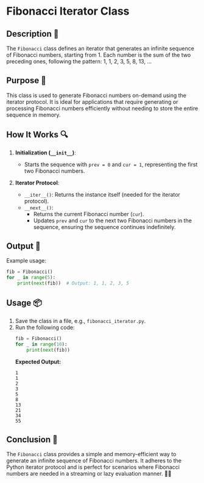 # Fibonacci Iterator Class

## Description 📝

The `Fibonacci` class defines an iterator that generates an infinite sequence of Fibonacci numbers, starting from 1.
Each number is the sum of the two preceding ones, following the pattern: 1, 1, 2, 3, 5, 8, 13, ...

## Purpose 🎯

This class is used to generate Fibonacci numbers on-demand using the iterator protocol.
It is ideal for applications that require generating or processing Fibonacci numbers efficiently without needing to store the entire sequence in memory.

## How It Works 🔍

1. **Initialization (`__init__`)**:

    - Starts the sequence with `prev = 0` and `cur = 1`, representing the first two Fibonacci numbers.

2. **Iterator Protocol**:
    - `__iter__()`: Returns the instance itself (needed for the iterator protocol).
    - `__next__()`:
        - Returns the current Fibonacci number (`cur`).
        - Updates `prev` and `cur` to the next two Fibonacci numbers in the sequence, ensuring the sequence continues indefinitely.

## Output 📜

Example usage:

```python
fib = Fibonacci()
for _ in range(5):
    print(next(fib))  # Output: 1, 1, 2, 3, 5
```

## Usage 📦

1. Save the class in a file, e.g., `fibonacci_iterator.py`.
2. Run the following code:
    ```python
    fib = Fibonacci()
    for _ in range(10):
        print(next(fib))
    ```
    **Expected Output:**
    ```
    1
    1
    2
    3
    5
    8
    13
    21
    34
    55
    ```

## Conclusion 🚀

The `Fibonacci` class provides a simple and memory-efficient way to generate an infinite sequence of Fibonacci numbers.
It adheres to the Python iterator protocol and is perfect for scenarios where Fibonacci numbers are needed in a streaming or lazy evaluation manner. 🧠💡

